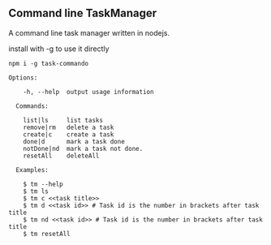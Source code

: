 ## Command line TaskManager
A command line task manager written in nodejs.

install with -g to use it directly
```
npm i -g task-commando
```

```
Options:

    -h, --help  output usage information

  Commands:

    list|ls     list tasks
    remove|rm   delete a task
    create|c    create a task
    done|d      mark a task done
    notDone|nd  mark a task not done.
    resetAll    deleteAll

  Examples:

    $ tm --help
    $ tm ls
    $ tm c <<task title>>
    $ tm d <<task id>> # Task id is the number in brackets after task title
    $ tm nd <<task id>> # Task id is the number in brackets after task title
    $ tm resetAll

```
